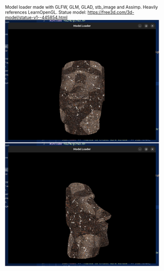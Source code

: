 Model loader made with GLFW, GLM, GLAD, stb_image and Assimp. Heavily references LearnOpenGL. Statue model: https://free3d.com/3d-model/statue-v1--445854.html
![alt text](https://github.com/AutomatedProgrammer/MyOwnModelLoader/blob/main/ModelLoader1.png?raw=true)
![alt text](https://github.com/AutomatedProgrammer/MyOwnModelLoader/blob/main/ModelLoader2.png?raw=true)
